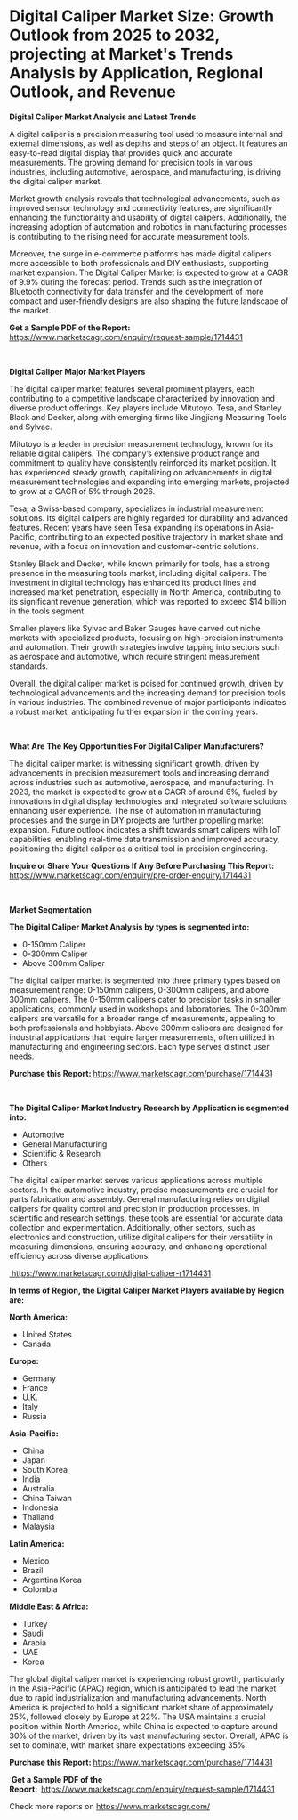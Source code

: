 <p><h1>Digital Caliper Market Size: Growth Outlook from 2025 to 2032, projecting at Market's Trends Analysis by Application, Regional Outlook, and Revenue</h1></p><p><strong>Digital Caliper Market Analysis and Latest Trends</strong></p>
<p><p>A digital caliper is a precision measuring tool used to measure internal and external dimensions, as well as depths and steps of an object. It features an easy-to-read digital display that provides quick and accurate measurements. The growing demand for precision tools in various industries, including automotive, aerospace, and manufacturing, is driving the digital caliper market. </p><p>Market growth analysis reveals that technological advancements, such as improved sensor technology and connectivity features, are significantly enhancing the functionality and usability of digital calipers. Additionally, the increasing adoption of automation and robotics in manufacturing processes is contributing to the rising need for accurate measurement tools. </p><p>Moreover, the surge in e-commerce platforms has made digital calipers more accessible to both professionals and DIY enthusiasts, supporting market expansion. The Digital Caliper Market is expected to grow at a CAGR of 9.9% during the forecast period. Trends such as the integration of Bluetooth connectivity for data transfer and the development of more compact and user-friendly designs are also shaping the future landscape of the market.</p></p>
<p><strong>Get a Sample PDF of the Report:&nbsp;</strong> <a href="https://www.marketscagr.com/enquiry/request-sample/1714431?utm_campaign=2031&utm_medium=2&utm_source=Github&utm_content=ia&utm_term=09042025&utm_id=digital-caliper">https://www.marketscagr.com/enquiry/request-sample/1714431</a></p>
<p>&nbsp;</p>
<p><strong>Digital Caliper Major Market Players</strong></p>
<p><p>The digital caliper market features several prominent players, each contributing to a competitive landscape characterized by innovation and diverse product offerings. Key players include Mitutoyo, Tesa, and Stanley Black and Decker, along with emerging firms like Jingjiang Measuring Tools and Sylvac.</p><p>Mitutoyo is a leader in precision measurement technology, known for its reliable digital calipers. The company’s extensive product range and commitment to quality have consistently reinforced its market position. It has experienced steady growth, capitalizing on advancements in digital measurement technologies and expanding into emerging markets, projected to grow at a CAGR of 5% through 2026.</p><p>Tesa, a Swiss-based company, specializes in industrial measurement solutions. Its digital calipers are highly regarded for durability and advanced features. Recent years have seen Tesa expanding its operations in Asia-Pacific, contributing to an expected positive trajectory in market share and revenue, with a focus on innovation and customer-centric solutions.</p><p>Stanley Black and Decker, while known primarily for tools, has a strong presence in the measuring tools market, including digital calipers. The investment in digital technology has enhanced its product lines and increased market penetration, especially in North America, contributing to its significant revenue generation, which was reported to exceed $14 billion in the tools segment.</p><p>Smaller players like Sylvac and Baker Gauges have carved out niche markets with specialized products, focusing on high-precision instruments and automation. Their growth strategies involve tapping into sectors such as aerospace and automotive, which require stringent measurement standards.</p><p>Overall, the digital caliper market is poised for continued growth, driven by technological advancements and the increasing demand for precision tools in various industries. The combined revenue of major participants indicates a robust market, anticipating further expansion in the coming years.</p></p>
<p>&nbsp;</p>
<p><strong>What Are The Key Opportunities For Digital Caliper Manufacturers?</strong></p>
<p><p>The digital caliper market is witnessing significant growth, driven by advancements in precision measurement tools and increasing demand across industries such as automotive, aerospace, and manufacturing. In 2023, the market is expected to grow at a CAGR of around 6%, fueled by innovations in digital display technologies and integrated software solutions enhancing user experience. The rise of automation in manufacturing processes and the surge in DIY projects are further propelling market expansion. Future outlook indicates a shift towards smart calipers with IoT capabilities, enabling real-time data transmission and improved accuracy, positioning the digital caliper as a critical tool in precision engineering.</p></p>
<p><strong>Inquire or Share Your Questions If Any Before Purchasing This Report:</strong> <a href="https://www.marketscagr.com/enquiry/pre-order-enquiry/1714431?utm_campaign=2031&utm_medium=2&utm_source=Github&utm_content=ia&utm_term=09042025&utm_id=digital-caliper">https://www.marketscagr.com/enquiry/pre-order-enquiry/1714431</a></p>
<p>&nbsp;</p>
<p><strong>Market Segmentation</strong></p>
<p><strong>The Digital Caliper Market Analysis by types is segmented into:</strong></p>
<p><ul><li>0-150mm Caliper</li><li>0-300mm Caliper</li><li>Above 300mm Caliper</li></ul></p>
<p><p>The digital caliper market is segmented into three primary types based on measurement range: 0-150mm calipers, 0-300mm calipers, and above 300mm calipers. The 0-150mm calipers cater to precision tasks in smaller applications, commonly used in workshops and laboratories. The 0-300mm calipers are versatile for a broader range of measurements, appealing to both professionals and hobbyists. Above 300mm calipers are designed for industrial applications that require larger measurements, often utilized in manufacturing and engineering sectors. Each type serves distinct user needs.</p></p>
<p><strong>Purchase this Report:&nbsp;</strong><a href="https://www.marketscagr.com/purchase/1714431?utm_campaign=2031&utm_medium=2&utm_source=Github&utm_content=ia&utm_term=09042025&utm_id=digital-caliper">https://www.marketscagr.com/purchase/1714431</a></p>
<p>&nbsp;</p>
<p><strong>The Digital Caliper Market Industry Research by Application is segmented into:</strong></p>
<p><ul><li>Automotive</li><li>General Manufacturing</li><li>Scientific & Research</li><li>Others</li></ul></p>
<p><p>The digital caliper market serves various applications across multiple sectors. In the automotive industry, precise measurements are crucial for parts fabrication and assembly. General manufacturing relies on digital calipers for quality control and precision in production processes. In scientific and research settings, these tools are essential for accurate data collection and experimentation. Additionally, other sectors, such as electronics and construction, utilize digital calipers for their versatility in measuring dimensions, ensuring accuracy, and enhancing operational efficiency across diverse applications.</p></p>
<p><a href="https://www.marketscagr.com/digital-caliper-r1714431?utm_campaign=2031&utm_medium=2&utm_source=Github&utm_content=ia&utm_term=09042025&utm_id=digital-caliper">&nbsp;https://www.marketscagr.com/digital-caliper-r1714431</a></p>
<p><strong>In terms of Region, the Digital Caliper Market Players available by Region are:</strong></p>
<p>
    <p> <strong> North America: </strong>
        <ul>
            <li>United States</li>
            <li>Canada</li>
        </ul>
        </p> 
    <p> <strong> Europe: </strong>
        <ul>
            <li>Germany</li>
            <li>France</li>
            <li>U.K.</li>
            <li>Italy</li>
            <li>Russia</li>
        </ul>
        </p> 
    <p> <strong> Asia-Pacific: </strong>
        <ul>
            <li>China</li>
            <li>Japan</li>
            <li>South Korea</li>
            <li>India</li>
            <li>Australia</li>
            <li>China Taiwan</li>
            <li>Indonesia</li>
            <li>Thailand</li>
            <li>Malaysia</li>
        </ul>
        </p> 
    <p> <strong> Latin America: </strong>
        <ul>
            <li>Mexico</li>
            <li>Brazil</li>
            <li>Argentina Korea</li>
            <li>Colombia</li>
        </ul>
        </p> 
    <p> <strong> Middle East & Africa: </strong>
        <ul>
            <li>Turkey</li>
            <li>Saudi</li>
            <li>Arabia</li>
            <li>UAE</li>
            <li>Korea</li>
        </ul>
    </p>
    </p>
<p><p>The global digital caliper market is experiencing robust growth, particularly in the Asia-Pacific (APAC) region, which is anticipated to lead the market due to rapid industrialization and manufacturing advancements. North America is projected to hold a significant market share of approximately 25%, followed closely by Europe at 22%. The USA maintains a crucial position within North America, while China is expected to capture around 30% of the market, driven by its vast manufacturing sector. Overall, APAC is set to dominate, with market share expectations exceeding 35%.</p></p>
<p><strong>Purchase this Report: </strong><a href="https://www.marketscagr.com/purchase/1714431?utm_campaign=2031&utm_medium=2&utm_source=Github&utm_content=ia&utm_term=09042025&utm_id=digital-caliper">https://www.marketscagr.com/purchase/1714431</a></p>
<p>&nbsp;<strong>Get a Sample PDF of the Report:&nbsp;&nbsp;</strong><a href="https://www.marketscagr.com/enquiry/request-sample/1714431?utm_campaign=2031&utm_medium=2&utm_source=Github&utm_content=ia&utm_term=09042025&utm_id=digital-caliper">https://www.marketscagr.com/enquiry/request-sample/1714431</a></p>
<p><strong></strong></p>
<p>Check more reports on <a href="https://www.marketscagr.com/?utm_campaign=2031&utm_medium=2&utm_source=Github&utm_content=ia&utm_term=09042025&utm_id=digital-caliper">https://www.marketscagr.com/</a></p>